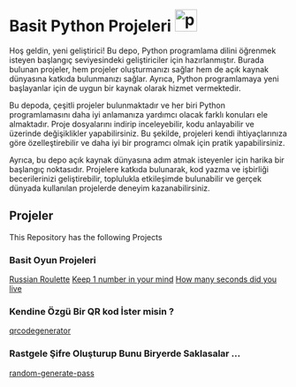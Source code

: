 # Basit Python Projeleri <a href="https://emoji.gg/emoji/1887_python"><img src="https://cdn3.emoji.gg/emojis/1887_python.png" width="40px" height="40px" alt="python"></a>


Hoş geldin, yeni geliştirici! Bu depo, Python programlama dilini öğrenmek isteyen başlangıç seviyesindeki geliştiriciler için hazırlanmıştır. Burada bulunan projeler, hem projeler oluşturmanızı sağlar hem de açık kaynak dünyasına katkıda bulunmanızı sağlar. Ayrıca, Python programlamaya yeni başlayanlar için de uygun bir kaynak olarak hizmet vermektedir.

Bu depoda, çeşitli projeler bulunmaktadır ve her biri Python programlamasını daha iyi anlamanıza yardımcı olacak farklı konuları ele almaktadır. Proje dosyalarını indirip inceleyebilir, kodu anlayabilir ve üzerinde değişiklikler yapabilirsiniz. Bu şekilde, projeleri kendi ihtiyaçlarınıza göre özelleştirebilir ve daha iyi bir programcı olmak için pratik yapabilirsiniz.

Ayrıca, bu depo açık kaynak dünyasına adım atmak isteyenler için harika bir başlangıç noktasıdır. Projelere katkıda bulunarak, kod yazma ve işbirliği becerilerinizi geliştirebilir, toplulukla etkileşimde bulunabilir ve gerçek dünyada kullanılan projelerde deneyim kazanabilirsiniz.

## Projeler

This Repository has the following Projects


### Basit Oyun Projeleri 

[Russian Roulette]()
[Keep 1 number in your mind]()
[How many seconds did you live](https://github.com/Mert305/basic-python-projects/blob/main/projects/How%20many%20seconds%20did%20you%20live/secondsdidyoulive.py)

### Kendine Özgü Bir QR kod İster misin ?
[qrcodegenerator]()

### Rastgele Şifre Oluşturup Bunu Biryerde Saklasalar ...
[random-generate-pass]()
